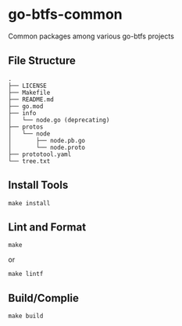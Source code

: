 # go-btfs-common
Common packages among various go-btfs projects

## File Structure

```
.
├── LICENSE
├── Makefile
├── README.md
├── go.mod
├── info
│   └── node.go (deprecating)
├── protos
│   └── node
│       ├── node.pb.go
│       └── node.proto
├── prototool.yaml
└── tree.txt
```

## Install Tools

```
make install
```

## Lint and Format

```
make
```
or
```
make lintf
```

## Build/Complie

```
make build
```
